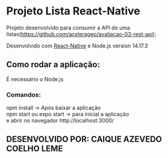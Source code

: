 # Projeto Lista React-Native

Projeto desenvolvido para consumir a API de uma listas(https://github.com/aceleragep/avaliacao-03-rest-api);

Desenvolvido com [React-Native](https://reactnative.dev/) e Node.js version 14.17.3

## Como rodar a aplicação:

É necessário o Node.js

### Comandos: 

npm install -> Após baixar a aplicação  </br>
npm start ou expo start -> para inicial a aplicação  </br>
e abrir no navegador http://localhost:3000/ </br>


## DESENVOLVIDO POR: CAIQUE AZEVEDO COELHO LEME
